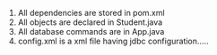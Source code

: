 1.  All dependencies are stored in pom.xml
2.  All objects are declared in Student.java
3.  All database commands are in App.java
4.  config.xml is a xml file having jdbc configuration.....
